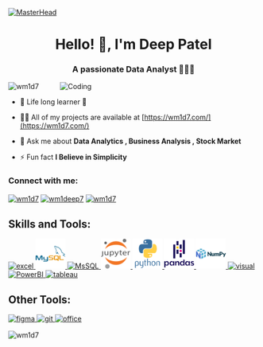[![MasterHead](https://beyondtheory.co.uk/storage/images/other/2016/08/Beyond-Theory-Data-Analysis-Landing-Page-graphic.png)](https://WM1D7.io)
<h1 align="center">Hello! 👋,  I'm Deep Patel</h1>
<h3 align="center">A passionate Data Analyst 👨🏻‍💻</h3> 
<img align="right" alt="Coding" width="400" src="https://user-images.githubusercontent.com/84115928/142569072-22fdc7ac-5815-4e96-b84d-f918a85d47ec.gif">

<p align="left"> <img src="https://komarev.com/ghpvc/?username=wm1d7&label=Profile%20views&color=0e75b6&style=flat" alt="wm1d7" /> </p>

- 🌱 Life long learner **🌳**

- 👨‍💻 All of my projects are available at [https://wm1d7.com/](https://wm1d7.com/)

- 💬 Ask me about **Data Analytics , Business Analysis , Stock Market**

- ⚡ Fun fact **I Believe in Simplicity**

<h3 align="left">Connect with me:</h3>
<p align="left">
<a href="https://linkedin.com/in/wm1d7" target="blank"><img align="center" src="https://raw.githubusercontent.com/rahuldkjain/github-profile-readme-generator/master/src/images/icons/Social/linked-in-alt.svg" alt="wm1d7" height="30" width="40" /></a>
<a href="https://kaggle.com/wm1deep7" target="blank"><img align="center" src="https://raw.githubusercontent.com/rahuldkjain/github-profile-readme-generator/master/src/images/icons/Social/kaggle.svg" alt="wm1deep7" height="30" width="40" /></a>
<a href="https://www.hackerrank.com/wm1d7" target="blank"><img align="center" src="https://raw.githubusercontent.com/rahuldkjain/github-profile-readme-generator/master/src/images/icons/Social/hackerrank.svg" alt="wm1d7" height="30" width="40" /></a>
</p>

## Skills and Tools: <div>
<p align="left">
  <a href="https://www.microsoft.com/en-in/microsoft-365/excel" target="_blank" rel="noreferrer"> <img src="https://techcommunity.microsoft.com/t5/image/serverpage/image-id/375416i783713B05CAD4A92/image-size/original?v=v2&px=-1" title="excel" alt="excel" width="80" height="50"/> </a> 
  <a href="https://www.mysql.com/" target="_blank" rel="noreferrer"> <img src="https://github.com/devicons/devicon/blob/master/icons/mysql/mysql-original-wordmark.svg" title="MySQL"  alt="MySQL" width="60" height="60"/> </a>
  <a href="https://www.microsoft.com/en-in/sql-server/sql-server-downloads" target="_blank" rel="noreferrer"> <img src="https://allvectorlogo.com/img/2017/02/microsoft-sql-server-logo.png" title="MsSQL"  alt="MsSQL" width="90" height="60"/> </a>
  <a href="https://jupyter.org/" target="_blank" rel="noreferrer"> <img src="https://github.com/devicons/devicon/blob/master/icons/jupyter/jupyter-original-wordmark.svg" title="Jupyter" alt="Jupyter" width="60" height="60"/> </a>
  <a href="https://www.python.org/" target="_blank" rel="noreferrer"> <img src="https://github.com/devicons/devicon/blob/master/icons/python/python-original-wordmark.svg" title="Python" alt="Python" width="60" height="60"/> </a> 
  <a href="https://pandas.pydata.org/" target="_blank" rel="noreferrer"> <img src="https://github.com/devicons/devicon/blob/master/icons/pandas/pandas-original-wordmark.svg" title="Pandas" alt="Pandas" width="60" height="60"/> </a> 
  <a href="https://numpy.org/" target="_blank" rel="noreferrer"> <img src="https://github.com/devicons/devicon/blob/master/icons/numpy/numpy-original-wordmark.svg" title="Numpy" alt="Numpy" width="60" height="60"/> </a>
  <a href="https://seaborn.pydata.org/" target="_blank" rel="noreferrer"> <img src="https://cdn-images-1.medium.com/v2/resize:fill:1600:480/gravity:fp:0.5:0.4/0*ifc4w9GFn5TduuGw.png" title="visual" alt="visual" width="100" height="70"/> </a>
  <a href="https://www.microsoft.com/en-us/download/details.aspx?id=58494" target="_blank" rel="noreferrer"> <img src="https://github.com/microsoft/PowerBI-Icons/blob/main/PNG/Desktop.png" title="PowerBI" alt="PowerBI" width="50" height="60"/> </a> 
  <a href="https://public.tableau.com/app/discover" target="_blank" rel="noreferrer"> <img src="https://cdn.worldvectorlogo.com/logos/tableau-software.svg" title="tableau" alt="tableau" width="50" height="60"/> </a> 

  ## Other Tools: <div>
  <p align="left">
  <a href="https://www.figma.com/" target="_blank" rel="noreferrer"> <img src="https://www.vectorlogo.zone/logos/figma/figma-icon.svg" alt="figma" width="50" height="50"/> </a> 
  <a href="https://git-scm.com/" target="_blank" rel="noreferrer"> <img src="https://www.vectorlogo.zone/logos/git-scm/git-scm-icon.svg" alt="git" width="50" height="50"/> </a> 
   <a href="https://www.microsoft.com/en-in/microsoft-365/microsoft-office" target="_blank" rel="noreferrer"> <img src="https://logowik.com/content/uploads/images/microsoft-office3327.jpg" alt="office" width="90" height="70"/> </a> 
 


<p><img align="center" src="https://github-readme-streak-stats.herokuapp.com/?user=wm1d7&" alt="wm1d7" /></p>
